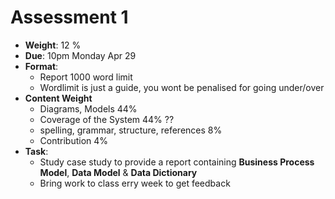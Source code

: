 # Assessment 1

- **Weight**: 12 %
- **Due**: 10pm Monday Apr 29
- **Format**:
  - Report 1000 word limit
  - Wordlimit is just a guide, you wont be penalised for going under/over
- **Content Weight**
  - Diagrams, Models 44%
  - Coverage of the System 44% ??
  - spelling, grammar, structure, references 8%
  - Contribution 4%
- **Task**:
  - Study case study to provide a report containing **Business Process Model**, **Data Model** & **Data Dictionary**
  - Bring work to class erry week to get feedback